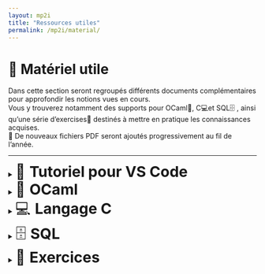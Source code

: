 ```yaml
---
layout: mp2i
title: "Ressources utiles"
permalink: /mp2i/material/
---
```


# 📂 Matériel utile


Dans cette section seront regroupés différents documents complémentaires pour approfondir les notions vues en cours.  
Vous y trouverez notamment des supports pour OCaml🐫, C💻et SQL🗄️ , ainsi qu’une série d’exercises📝 destinés à mettre en pratique les connaissances acquises.  
📄 De nouveaux fichiers PDF seront ajoutés progressivement au fil de l’année.

---
<!-- Cartella 1: Tutoriel pour VS Code -->
<details>
  <summary>
    <span style="font-size: 30px;">🚀 <strong>Tutoriel pour VS Code</strong></span>
    &nbsp;&nbsp;<a href="tut/" style="font-size:14px; text-decoration:none;"></a>
  </summary>

  <div style="margin:10px 0 0 28px;">
  <ul>
    <li>📄 <a href="{{ '/files/mp2i/Tutoriel.pdf' | relative_url }}">Tutoriel (PDF)</a></li>
  </ul>
</div>
</details>

<!-- Cartella 1: OCaml (🐫 cammello) -->
<details>
  <summary>
    <span style="font-size: 30px;">🐫 <strong>OCaml</strong></span>
    &nbsp;&nbsp;<a href="ocaml/" style="font-size:14px; text-decoration:none;"></a>
  </summary>

  <div style="margin:10px 0 0 28px;">
  <ul>
    <li>📄 <a href="{{ '/files/mp2i/ocaml/pdf1.pdf' | relative_url }}" target="_blank">Formation au langage Caml (PDF)</a></li>
    <li>📄 <a href="{{ '/files/mp2i/ocaml/pdf2.pdf' | relative_url }}" target="_blank">Programmation en Caml (PDF)</a></li>
    <li>📄 <a href="{{ '/files/mp2i/ocaml/pdf3.pdf' | relative_url }}" target="_blank">Introduction à Caml (PDF)</a></li>
  </ul>
</div>
</details>



<!-- Cartella 2: Langage C (💻 computer) -->
<details>
  <summary>
    <span style="font-size: 30px;">💻 <strong>Langage C</strong></span>
    &nbsp;&nbsp;<a href="c/" style="font-size:14px; text-decoration:none;"></a>
  </summary>

  <div style="margin:10px 0 0 28px;">
    <ul>
    </ul>
  </div>
</details>

<!-- Cartella 3: SQL -->
<details>
  <summary>
    <span style="font-size: 30px;">🗄️ <strong>SQL</strong></span>
    &nbsp;&nbsp;<a href="ocaml/" style="font-size:14px; text-decoration:none;"></a>
  </summary>

  <div style="margin:10px 0 0 28px;">
  <ul>
   <li>📄 <a href="https://sqlbolt.com/" target="_blank">S'exercer à SQL </a></li>
  </ul>
</div>
</details>
 

<!-- Cartella 4: Exercices (📝 foglio di esercizi) -->
<details>
  <summary>
    <span style="font-size: 30px;">📝 <strong>Exercices</strong></span>
    &nbsp;&nbsp;<a href="exercices/" style="font-size:14px; text-decoration:none;"></a>
  </summary>

 <div style="margin:10px 0 0 28px;">
  <ul>
   <li>📄 <a href="https://elianacarozza.github.io/files/mp2i/Ex_OCaml.pdf" target="_blank"> Exercices OCaml </a></li>
  </ul>
</div>
</details>

